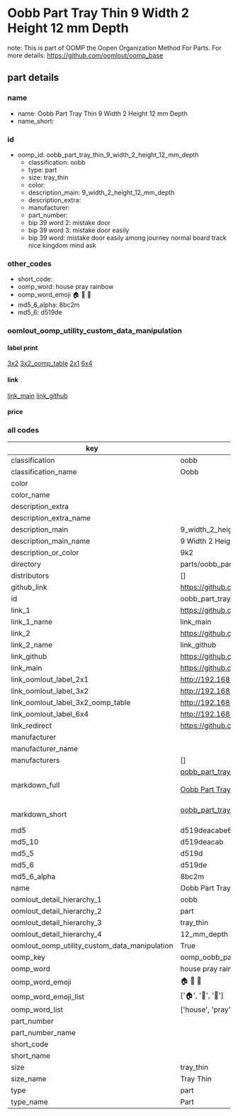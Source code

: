 # Oobb Part Tray Thin 9 Width 2 Height 12 mm Depth  

note: This is part of OOMP the Oopen Organization Method For Parts. For more details: https://github.com/oomlout/oomp_base

##  part details
  







### name
* name: Oobb Part Tray Thin 9 Width 2 Height 12 mm Depth
* name_short: 
### id
* oomp_id: oobb_part_tray_thin_9_width_2_height_12_mm_depth
  * classification: oobb
  * type: part
  * size: tray_thin
  * color: 
  * description_main: 9_width_2_height_12_mm_depth
  * description_extra: 
  * manufacturer: 
  * part_number: 
  * bip 39 word 2: mistake door
  * bip 39 word 3: mistake door easily
  * bip 39 word: mistake door easily among journey normal board track nice kingdom mind ask

### other_codes
* short_code: 
* oomp_word: house pray rainbow
* oomp_word_emoji :house: :pray: :rainbow:
* md5_6_alpha: 8bc2m
* md5_6: d519de






### oomlout_oomp_utility_custom_data_manipulation
#### label print
[3x2](http://192.168.1.245:1112/?label=oomp%208bc2m)
[3x2_oomp_table](http://192.168.1.108:1112/?label=oomp%208bc2m)
[2x1](http://192.168.1.242:1112/?label=oomp%208bc2m)
[6x4](http://192.168.1.55:1112/?label=oomp%208bc2m)    

#### link

[link_main](https://github.com/oomlout/oomlout_oomp_version_1_messy/tree/main/parts/oobb_part_tray_thin_9_width_2_height_12_mm_depth) [link_github](https://github.com/oomlout/oomlout_oomp_version_1_messy/tree/main/parts/oobb_part_tray_thin_9_width_2_height_12_mm_depth)                             

#### price







### all codes 
| key | value |  
| --- | --- |  
| classification | oobb |  
| classification_name | Oobb |  
| color |  |  
| color_name |  |  
| description_extra |  |  
| description_extra_name |  |  
| description_main | 9_width_2_height_12_mm_depth |  
| description_main_name | 9 Width 2 Height 12 mm Depth |  
| description_or_color | 9k2 |  
| directory | parts/oobb_part_tray_thin_9_width_2_height_12_mm_depth |  
| distributors | [] |  
| github_link | https://github.com/oomlout/oomlout_oomp_part_src/tree/main/parts/oobb_part_tray_thin_9_width_2_height_12_mm_depth |  
| id | oobb_part_tray_thin_9_width_2_height_12_mm_depth |  
| link_1 | https://github.com/oomlout/oomlout_oomp_version_1_messy/tree/main/parts/oobb_part_tray_thin_9_width_2_height_12_mm_depth |  
| link_1_name | link_main |  
| link_2 | https://github.com/oomlout/oomlout_oomp_version_1_messy/tree/main/parts/oobb_part_tray_thin_9_width_2_height_12_mm_depth |  
| link_2_name | link_github |  
| link_github | https://github.com/oomlout/oomlout_oomp_version_1_messy/tree/main/parts/oobb_part_tray_thin_9_width_2_height_12_mm_depth |  
| link_main | https://github.com/oomlout/oomlout_oomp_version_1_messy/tree/main/parts/oobb_part_tray_thin_9_width_2_height_12_mm_depth |  
| link_oomlout_label_2x1 | http://192.168.1.242:1112/?label=oomp%208bc2m |  
| link_oomlout_label_3x2 | http://192.168.1.245:1112/?label=oomp%208bc2m |  
| link_oomlout_label_3x2_oomp_table | http://192.168.1.108:1112/?label=oomp%208bc2m |  
| link_oomlout_label_6x4 | http://192.168.1.55:1112/?label=oomp%208bc2m |  
| link_redirect | https://github.com/oomlout/oomlout_oomp_version_1_messy/tree/main/parts/oobb_part_tray_thin_9_width_2_height_12_mm_depth |  
| manufacturer |  |  
| manufacturer_name |  |  
| manufacturers | [] |  
| markdown_full | [oobb_part_tray_thin_9_width_2_height_12_mm_depth](none)<br>[](none)<br>[Oobb Part Tray Thin 9 Width 2 Height 12 Mm Depth](none)<br><br> |  
| markdown_short | [oobb_part_tray_thin_9_width_2_height_12_mm_depth](none)<br><br> |  
| md5 | d519deacabe6831658bc307e8b105c6f |  
| md5_10 | d519deacab |  
| md5_5 | d519d |  
| md5_6 | d519de |  
| md5_6_alpha | 8bc2m |  
| name | Oobb Part Tray Thin 9 Width 2 Height 12 mm Depth |  
| oomlout_detail_hierarchy_1 | oobb |  
| oomlout_detail_hierarchy_2 | part |  
| oomlout_detail_hierarchy_3 | tray_thin |  
| oomlout_detail_hierarchy_4 | 12_mm_depth |  
| oomlout_oomp_utility_custom_data_manipulation | True |  
| oomp_key | oomp_oobb_part_tray_thin_9_width_2_height_12_mm_depth |  
| oomp_word | house pray rainbow |  
| oomp_word_emoji | :house: :pray: :rainbow: |  
| oomp_word_emoji_list | [':house:', ':pray:', ':rainbow:'] |  
| oomp_word_list | ['house', 'pray', 'rainbow'] |  
| part_number |  |  
| part_number_name |  |  
| short_code |  |  
| short_name |  |  
| size | tray_thin |  
| size_name | Tray Thin |  
| type | part |  
| type_name | Part |  
